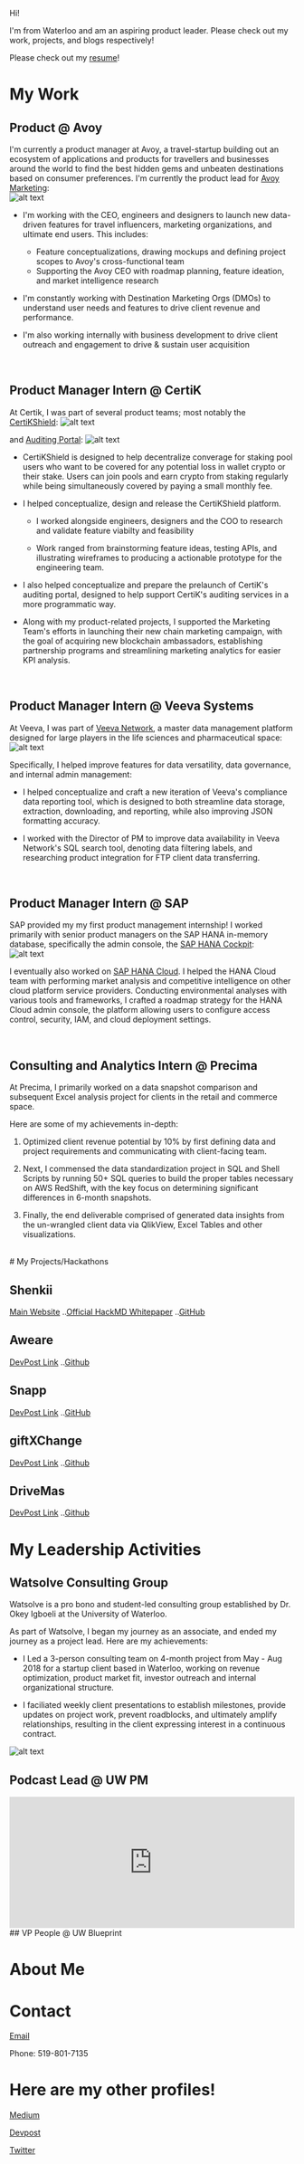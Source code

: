 
Hi!

I'm from Waterloo and am an aspiring product leader. Please check out my work, projects, and blogs respectively!

Please check out my [resume](https://drive.google.com/file/d/11OWM3LlUAfQQyrUg7pVngqHJA6Uwm-9e/view)!

# My Work
## Product @ Avoy
I'm currently a product manager at Avoy, a travel-startup building out an ecosystem of applications and products for travellers and businesses around the world to find the best hidden gems and unbeaten destinations based on consumer preferences.
I'm currently the product lead for [Avoy Marketing](https://partners.avoy.io):
<br/>
![alt text](Assets/avoypartners.png)

* I'm working with the CEO, engineers and designers to launch new data-driven features for travel influencers, marketing organizations, and ultimate end users. This includes:
    * Feature conceptualizations, drawing mockups and defining project scopes to Avoy's cross-functional team
    * Supporting the Avoy CEO with roadmap planning, feature ideation, and market intelligence research

* I'm constantly working with Destination Marketing Orgs (DMOs) to understand user needs and features to drive client revenue and performance.

* I'm also working internally with business development to drive client outreach and engagement to drive & sustain user acquisition

<br/>

## Product Manager Intern @ CertiK
At Certik, I was part of several product teams; most notably the [CertiKShield](https://shield.certik.foundation/):
![alt text](Assets/shield.png)

and [Auditing Portal](https://certik.io/):
![alt text](Assets/audit.png)

* CertiKShield is designed to help decentralize converage for staking pool users who want to be covered for any potential loss in wallet crypto or their stake. Users can join pools and earn crypto from staking regularly while being simultaneously covered by paying a small monthly fee.

* I helped conceptualize, design and release the CertiKShield platform.
    * I worked alongside engineers, designers and the COO to research and validate feature viabilty and feasibility

    * Work ranged from brainstorming feature ideas, testing APIs, and illustrating wireframes to producing a actionable prototype for the engineering team.
    

* I also helped conceptualize and prepare the prelaunch of CertiK's auditing portal, designed to help support CertiK's auditing services in a more programmatic way.

* Along with my product-related projects, I supported the Marketing Team's efforts in launching their new chain marketing campaign, with the goal of acquiring new blockchain ambassadors, establishing partnership programs and streamlining marketing analytics for easier KPI analysis.

<br/>

## Product Manager Intern @ Veeva Systems
At Veeva, I was part of [Veeva Network](https://www.veeva.com/resources/veeva-network-product-brief/), a master data management platform designed for large players in the life sciences and pharmaceutical space:
![alt text](Assets/veeva_network.jpg)

Specifically, I helped improve features for data versatility, data governance, and internal admin management:

* I helped conceptualize and craft a new iteration of Veeva's compliance data reporting tool, which is designed to both streamline data storage, extraction, downloading, and reporting, while also improving JSON formatting accuracy.

* I worked with the Director of PM to improve data availability in Veeva Network's SQL search tool, denoting data filtering labels, and researching product integration for FTP client data transferring. 

<br/>

## Product Manager Intern @ SAP
SAP provided my my first product management internship! I worked primarily with senior product managers on the SAP HANA in-memory database, specifically the admin console, the [SAP HANA Cockpit](https://help.sap.com/viewer/product/SAP_HANA_COCKPIT/2.12.0.0/en-US):
<br/>
![alt text](Assets/sapcockpit.jpg)

I eventually also worked on [SAP HANA Cloud](https://www.sap.com/canada/products/hana/cloud.html). I helped the HANA Cloud team with performing market analysis and competitive intelligence on other cloud platform service providers. Conducting environmental analyses with various tools and frameworks, I crafted a roadmap strategy for the HANA Cloud admin console, the platform allowing users to configure access control, security, IAM, and cloud deployment settings.

<br/>

## Consulting and Analytics Intern @ Precima

At Precima, I primarily worked on a data snapshot comparison and subsequent Excel analysis project for clients in the retail and commerce space.

Here are some of my achievements in-depth:
1. Optimized client revenue potential by 10% by first defining data and project requirements and communicating with client-facing team.

2. Next, I commensed the data standardization project in SQL and Shell Scripts by running 50+ SQL queries to build the proper tables necessary on AWS RedShift, with the key focus on determining significant differences in 6-month snapshots.

3. Finally, the end deliverable comprised of generated data insights from the un-wrangled client data via QlikView, Excel Tables and other visualizations.

<br/> 
# My Projects/Hackathons

<br/>

## Shenkii
[Main Website](https://shenkii.com/)
..[Official HackMD Whitepaper](https://hackmd.io/@teamshenkii/rJkW5u96L)
..[GitHub](https://github.com/seykafu/Shenkii)

## Aweare
[DevPost Link](https://devpost.com/software/aweare-1i8ko2)
..[Github](https://github.com/seykafu/aweare)

## Snapp
[DevPost Link](https://devpost.com/software/snapp-vctpoz)
..[GitHub](https://github.com/seykafu/snapp)

## giftXChange
[DevPost Link](https://devpost.com/software/giftxchange-starterhacks-2019)
..[Github](https://github.com/seykafu/starterhacks2019)

## DriveMas
[DevPost Link](https://devpost.com/software/drivemas)
..[Github](https://github.com/seykafu/DriveMAS)

# My Leadership Activities
## Watsolve Consulting Group
Watsolve is a pro bono and student-led consulting group established by Dr. Okey Igboeli at the University of Waterloo.

As part of Watsolve, I began my journey as an associate, and ended my journey as a project lead. Here are my achievements:

* I Led a 3-person consulting team on 4-month project from May - Aug 2018 for a startup client based in Waterloo, working on revenue optimization, product market fit, investor outreach and internal organizational structure.

* I faciliated weekly client presentations to establish milestones, provide updates on project work, prevent roadblocks, and ultimately amplify relationships, resulting in the client expressing interest in a continuous contract.

![alt text](Assets/watsolve.jpeg)


## Podcast Lead @ UW PM
<html>
<body>
<iframe src="https://open.spotify.com/embed-podcast/show/4bjMhUJIKYlAl0nCjQCqGv" width="100%" height="232" frameborder="0" allowtransparency="true" allow="encrypted-media"></iframe>
</body>
</html>
## VP People @ UW Blueprint


# About Me


# Contact
[Email](mailto:kaseyfuwaterloo@gmail.com)

Phone: 519-801-7135

# Here are my other profiles!
[Medium](https://medium.com/@seykafu!)

[Devpost](https://devpost.com/seykafu)

[Twitter](https://twitter.com/Seykafu)
